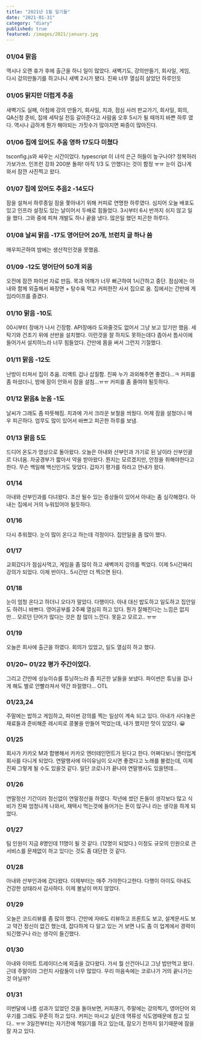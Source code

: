 ```yaml
---
title: "2021년 1월 일기들"
date: "2021-01-31"
category: "diary"
published: true
featured: /images/2021/january.jpg
---
```


### 01/04 맑음

역시나 오랜 휴가 후에 출근을 하니 일이 많았다.
새벽기도, 강의만들기, 회사일, 게임, 다시 강의만들기를 하고나니 새벽 2시가 됐다.
진짜 너무 열심히 살았던 하루인듯

### 01/05 맑지만 더럽게 추움

새벽기도 실패, 아침에 강의 만들기, 회사일, 치과, 점심 사러 판교가기, 회사일, 회의, QA신청 준비, 집에 세탁실 전등 갈아준다고 사람옴
오후 5시가 될 때까지 바쁜 하루 였다. 역시나 급하게 뭔가 해야되는 가짓수가 많아지면 짜증이 많아진다.

### 01/06 집에 있어도 추움 영하 17도다 미쳤다

tsconfig.js와 싸우는 시간이었다. typescript 이 녀석 은근 허들이 높구나야? 정복하러 가보가쓰. 인프런 강좌 200분 돌파! 아직 1/3 도 안했다는 것이 함정 ㅠㅠ 눈이 겁나게 와서 잠깐 사진찍고 왔다.

### 01/07 집에 있어도 추음2 -14도다

잠을 설쳐서 하루종일 잠을 쫓아내기 위해 커피로 연명한 하루였다. 심지어 오늘 배포도 있고 인프라 설정도 있는 날이어서 두배로 힘들었다. 3시부터 6시 반까지 쉬지 않고 일을 했다. 그와 중에 피쳐 개발도 하나 끝을 냈다. 많은일 했던 피곤한 하루다.

### 01/08 날씨 맑음 -17도 영어단어 20개, 브런치 글 하나 씀

매우피곤하여 밤에는 생산적인것을 못했음.

### 01/09 -12도 영어단어 50개 외움

오전에 잠깐 파이썬 자료 만듬. 목과 어깨가 너무 뻐근하여 1시간하고 중단. 점심에는 아내와 함께 외출해서 짜장면 + 탕수육 먹고 커피한잔 사서 집으로 옴. 집에서는 간만에 게임라이프를 즐겼다.

### 01/10 맑음 -10도

00시부터 장애가 나서 긴장함. API장애라 도와줄것도 없어서 그냥 보고 있기만 했음. 세탁기와 건조기 위에 선반을 설치했다. 이런것을 잘 하지도 못하는데다 좁아서 틈사이에 들어가서 설치하느라 너무 힘들었다. 간만에 몸을 써서 그런지 기절했다.

### 01/11 맑음 -12도

난방이 터져서 집이 추움. 리액트 겁나 삽질함. 진짜 누가 과외해주면 좋겠다...ㅋ
커피를 좀 마셨더니, 밤에 잠이 안와서 잠을 설침...ㅠㅠ 커피를 좀 줄여야 될듯하다.

### 01/12 맑음& 눈옴 -1도

날씨가 그래도 좀 따뜻해짐. 치과에 가서 크라운 보철을 씌웠다. 어제 잠을 설쳤더니 매우 피곤하다. 업무도 많이 있어서 바쁘고 피곤한 하루를 보냄.

### 01/13 맑음 5도

드디어 온도가 영상으로 돌아왔다. 오늘은 아내와 산부인과 가기로 된 날이라 산부인괄르 다녀옴. 자궁경부가 짧아서 약을 받아왔다. 뭔지는 모르겠지만, 안정을 취해야한다고 한다. 무슨 백일해 백신인가도 맞았다. 갑자기 평가를 하라고 안내가 왔다.

### 01/14

아내와 산부인과를 다녀왔다. 조산 될수 있는 증상들이 있어서 아내는 좀 심각해졌다. 아내는 집에서 거의 누워있어야 될듯하다.

### 01/16

다시 추워졌다. 눈이 많이 온다고 하는데 걱정이다. 집안일을 좀 많이 했다.

### 01/17

교회갔다가 점심사먹고, 게임을 좀 많이 하고 새벽까지 강의를 찍었다. 이제 5시간짜리 강의가 되었다. 이제 반이다.. 5시간만 더 찍으면 된다.

### 01/18

눈이 엄청 온다고 하더니 오다가 말았다. 다행이다. 아내 대신 밥도하고 일도하고 집안일도 하려니 바쁘다. 영어공부를 2주째 열심히 하고 있다. 뭔가 잘해진다는 느낌은 없지만... 모르던 단어가 많다는 것은 참 많이 느낀다. 못듣고 모르고.. ㅠㅠ

### 01/19

오늘은 회사에 출근을 하였다. 회의가 있었고, 일도 열심히 하고 했다.

### 01/20~ 01/22 평가 주간이었다.

그리고 간만에 성능이슈를 튜닝하느라 좀 피곤한 날들을 보냈다. 파이썬은 튜닝을 겁나게 해도 별로 안빨라져서 약간 좌절했다... OTL

### 01/23,24

주말에는 밥하고 게임하고, 파이썬 강의를 찍는 일상이 계속 되고 있다. 아내가 사다놓은 재료들과 준비해준 레시피로 콩불을 만들어 먹었는데, 내가 했지만 맛이 있었다. 😀

### 01/25

회사가 카카오 M과 합병해서 카카오 엔터테인먼트가 된다고 한다. 어쩌다보니 엔터업계 회사를 다니게 되었다. 연말행사에 아이유님이 오시면 좋겠다고 노래를 불렀는데, 이제 진짜 그렇게 될 수도 있을것 같다. 일단 코로나가 끝나야 연말행사도 있을텐데...

### 01/26

연말정산 기간이라 정신없이 연말정산을 하였다. 작년에 썼던 돈들이 생각보다 많고 식비가 진짜 엄청나게 나와서, 재택시 먹는것에 들어가는 돈이 많구나 라는 생각을 하게 되었다.

### 01/27

팀 인원이 지금 8명인데 11명이 될 것 같다. (12명이 되었다.) 이정도 규모의 인원으로 큰서비스를 문제없이 하고 있다는 것도 좀 대단한 것 같다.

### 01/28

아내와 산부인과에 갔다왔다. 이제부터는 매주 가야한다고한다. 다행이 아이도 아내도 건강한 상태라서 감사하다. 이제 볼날이 머지 않았다.

### 01/29

오늘은 코드리뷰를 좀 많이 했다. 간만에 자바도 리뷰하고 프론트도 보고, 설계문서도 보고 약간 정신이 없긴 했는데,
잡다하게 다 알고 있는 거 보면 나도 좀 이 업계에서 경력이 되긴했구나 라는 생각이 들긴했다.

### 01/30

아내와 이마트 트레이더스에 외출을 갔다왔다. 가서 뭘 산건아니고 그냥 밥만먹고 왔다. 근데 주말이라 그런지 사람들이 너무 많았다. 우리 마음속에는 코로나가 거의 끝나가는 것 아닐까?

### 01/31

이번달에 나름 성과가 있었던 것을 돌아보면, 커피끊기, 주말에는 강의찍기, 영어단어 외우기를 그래도 꾸준히 하고 있다. 커피는 마시고 싶은데 역류성 식도염때문에 참고 있다.. ㅠㅠ 3일전부터는 자기전에 책읽기를 하고 있는데, 잠오기 전까지 읽기때문에 잠을 잘 자고 있다.
